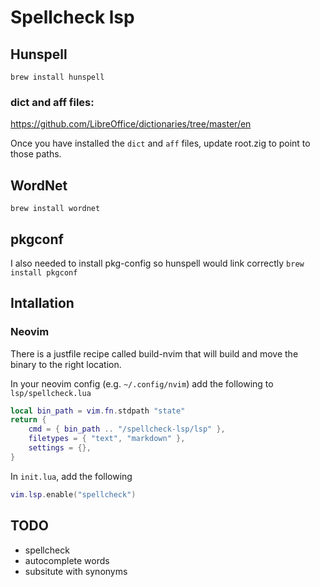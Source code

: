 # Spellcheck lsp

## Hunspell

`brew install hunspell`

### dict and aff files:

https://github.com/LibreOffice/dictionaries/tree/master/en

Once you have installed the `dict` and `aff` files, update root.zig to point to those paths.

## WordNet

`brew install wordnet`

## pkgconf

I also needed to install pkg-config so hunspell would link correctly
`brew install pkgconf`

## Intallation

### Neovim

There is a justfile recipe called build-nvim that will build and move the binary to the right location.

In your neovim config (e.g. `~/.config/nvim`) add the following to `lsp/spellcheck.lua`

```lua
local bin_path = vim.fn.stdpath "state"
return {
    cmd = { bin_path .. "/spellcheck-lsp/lsp" },
    filetypes = { "text", "markdown" },
    settings = {},
}
```

In `init.lua`, add the following

```lua
vim.lsp.enable("spellcheck")
```

## TODO

- spellcheck
- autocomplete words
- subsitute with synonyms
